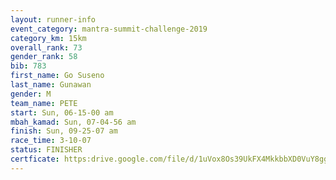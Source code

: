 ```yaml
---
layout: runner-info 
event_category: mantra-summit-challenge-2019 
category_km: 15km 
overall_rank: 73
gender_rank: 58
bib: 783
first_name: Go Suseno
last_name: Gunawan
gender: M
team_name: PETE
start: Sun, 06-15-00 am
mbah_kamad: Sun, 07-04-56 am
finish: Sun, 09-25-07 am
race_time: 3-10-07
status: FINISHER
certficate: https:drive.google.com/file/d/1uVox8Os39UkFX4MkkbbXD0VuY8gg6646/view?usp=sharing
---
```

